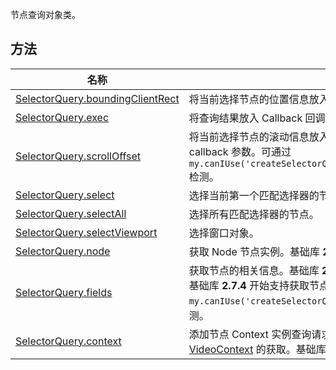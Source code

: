 节点查询对象类。

## 方法

| **名称** | **描述** |
| --- | --- |
| [SelectorQuery.boundingClientRect](https://opendocs.alipay.com/mini/api/na4yun) | 将当前选择节点的位置信息放入查询结果。 |
| [SelectorQuery.exec](https://opendocs.alipay.com/mini/api/baz2hg) | 将查询结果放入 Callback 回调中。 |
| [SelectorQuery.scrollOffset](https://opendocs.alipay.com/mini/api/euyxnr) | 将当前选择节点的滚动信息放入查询结果。基础库 [2.7.4](https://opendocs.alipay.com/mini/framework/lib-upgrade-v2) 开始支持传入 callback 参数。可通过 `my.canIUse('createSelectorQuery.return.scrollOffset.callback')` 检测。 |
| [SelectorQuery.select](https://opendocs.alipay.com/mini/api/mwo97h) | 选择当前第一个匹配选择器的节点。 |
| [SelectorQuery.selectAll](https://opendocs.alipay.com/mini/api/aygfvh) | 选择所有匹配选择器的节点。 |
| [SelectorQuery.selectViewport](https://opendocs.alipay.com/mini/api/kwbegi) | 选择窗口对象。 |
| [SelectorQuery.node](https://opendocs.alipay.com/mini/api/node) | 获取 Node 节点实例。基础库 **2.7.0** 开始支持。 |
| [SelectorQuery.fields](https://opendocs.alipay.com/mini/api/021zn2) | 获取节点的相关信息。基础库 **2.7.3** 开始支持。<br />基础库 **2.7.4** 开始支持获取节点 id。可通过 `my.canIUse('createSelectorQuery.return.fields.object.id')` 检测。 |
| [SelectorQuery.context](https://opendocs.alipay.com/mini/api/021yfe) | 添加节点 Context 实例查询请求。目前支持 [MapContext](https://opendocs.alipay.com/mini/api/mapcontext)、[VideoContext](https://opendocs.alipay.com/mini/api/media/video/my.createvideocontext) 的获取。基础库 **2.7.3** 开始支持。 |
